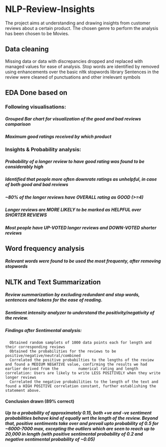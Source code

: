 # NLP-Review-Insights

The project aims at understanding and drawing insights from customer reviews about a certain product. The chosen genre to perform the analysis has been chosen to be Movies. 

## Data cleaning

Missing data or data with discrepancies dropped and replaced with managed values for ease of analysis.
Stop words are identified by removed using enhancements over the basic nltk stopwords library
Sentences in the review were cleaned of punctuations and other irrelevant symbols

## EDA Done based on

### Following visualisations:

##### Grouped Bar chart for visualization of the good and bad reviews comparison
##### Maximum good ratings received by which product


### Insights & Probability analysis:

##### Probability of a longer review to have good rating was found to be considerably high
##### Identified that people more often downrate ratings as unhelpful, in case of both good and bad reviews
##### ~80% of the longer reviews have OVERALL rating as GOOD (>=4)
##### Longer reviews are MORE LIKELY to be marked as HELPFUL over SHORTER REVIEWS
##### Most people have UP-VOTED longer reviews and DOWN-VOTED shorter reviews


## Word frequency analysis

##### Relevant words were found to be used the most frequenty, after removing stopwords

## NLTK and Text Summarization

##### Review summarization by excluding redundant and stop words, sentences and tokens for the ease of reading.
##### Sentiment intensity analyzer to understand the positivity/negativity of the review.
##### Findings after Sentimental analysis:
      Obtained random samplets of 1000 data points each for length and their corresponding reviews
      Obtained the probabilities for the reviews to be positive/negative/neutral/combined
      Correlated the positive probabilties to the lengths of the review and found a MEDIUM NEGATIVE value, confirming the results we had earlier derived from the         numerical rating and length correlation: Users are likely to write LESS POSITIVELY when they write longer reviews
      Correlated the negative probabilities to the length of the text and found a HIGH POSITIVE correlation constant, further establishing the statement above.


#### Conclusion drawn (89% correct)

##### Up to a probability of approximately 0.15, both +ve and -ve sentiment probabilities behave kind of equally wrt the length of the review. Beyond that, positive sentiments take over and prevail upto probability of 0.5 for ~6000-7000 max, excepting the outliers which are seen to reach up to 20,000 in length (with positive sentimental probability of 0.2 and negative sentimental probability of ~0.05)
